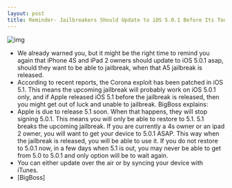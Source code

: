 ```yaml
---
layout: post
title: Reminder- Jailbreakers Should Update to iOS 5.0.1 Before Its Too Late
---
```

![img](http://media.idownloadblog.com/wp-content/uploads/2011/12/Warning.png)
* We already warned you, but it might be the right time to remind you again that iPhone 4S and iPad 2 owners should update to iOS 5.0.1 asap, should they want to be able to jailbreak, when that A5 jailbreak is released.
* According to recent reports, the Corona exploit has been patched in iOS 5.1. This means the upcoming jailbreak will probably work on iOS 5.0.1 only, and if Apple released iOS 5.1 before the jailbreak is released, then you might get out of luck and unable to jailbreak. BigBoss explains:
* Apple is due to release 5.1 soon. When that happens, they will stop signing 5.0.1. This means you will only be able to restore to 5.1. 5.1 breaks the upcoming jailbreak. If you are currently a 4s owner or an ipad 2 owner, you will want to get your device to 5.0.1 ASAP. This way when the jailbreak is released, you will be able to use it. If you do not restore to 5.0.1 now, in a few days when 5.1 is out, you may never be able to get from 5.0 to 5.0.1 and only option will be to wait again.
* You can either update over the air or by syncing your device with iTunes.
* [BigBoss]

